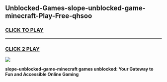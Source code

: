 
## Unblocked-Games-slope-unblocked-game-minecraft-Play-Free-qhsoo
<h3>
<a href="https://premium76.site?title=slope-unblocked-game-minecraft&ref=18A">CLICK TO PLAY</a></h3>
<hr>

<h3>
<a href="https://premium76.site?title=slope-unblocked-game-minecraft&ref=18A">CLICK 2 PLAY</a>
  
</h3>

<a href="https://premium76.site?title=slope-unblocked-game-minecraft&ref=18A"><img src="https://clearcache.store/games.png"></a>


**slope-unblocked-game-minecraft games unblocked: Your Gateway to Fun and Accessible Online Gaming**
